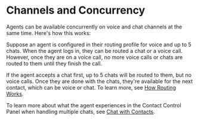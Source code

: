 # Channels and Concurrency<a name="channels-and-concurrency"></a>

Agents can be available concurrently on voice and chat channels at the same time\. Here's how this works: 

Suppose an agent is configured in their routing profile for voice and up to 5 chats\. When the agent logs in, they can be routed a chat or a voice call\. However, once they are on a voice call, no more voice calls or chats are routed to them until they finish the call\. 

If the agent accepts a chat first, up to 5 chats will be routed to them, but no voice calls\. Once they are done with the chats, they're available for the next contact, which can be voice or chat\. To learn more, see [How Routing Works](about-routing.md)\.

To learn more about what the agent experiences in the Contact Control Panel when handling multiple chats, see [Chat with Contacts](work-with-chats.md)\.